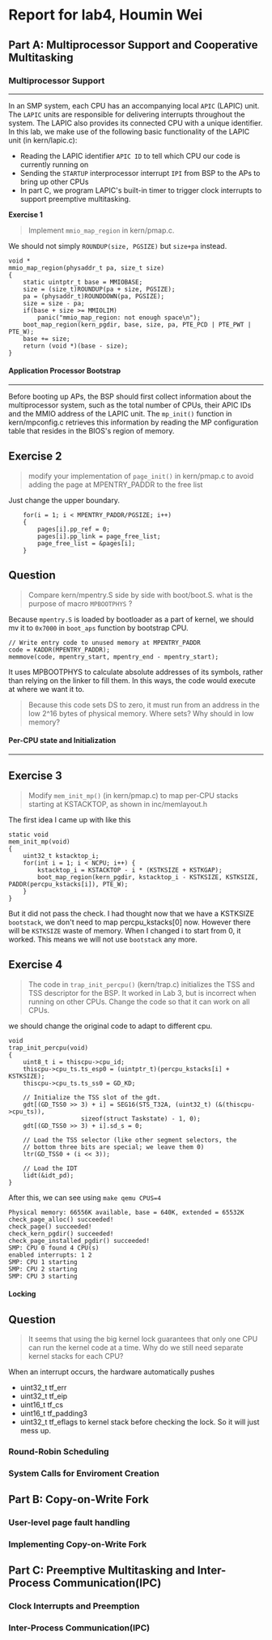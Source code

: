 # Report for lab4, Houmin Wei

## Part A: Multiprocessor Support and Cooperative Multitasking

### Multiprocessor Support
---

In an SMP system, each CPU has an accompanying local `APIC` (LAPIC) unit. The `LAPIC` units are responsible for delivering interrupts throughout the system. The LAPIC also provides its connected CPU with a unique identifier. In this lab, we make use of the following basic functionality of the LAPIC unit (in kern/lapic.c):
- Reading the LAPIC identifier `APIC ID` to tell which CPU our code is currently running on
- Sending the `STARTUP` interprocessor interrupt `IPI` from BSP to the APs to bring up other CPUs
- In part C, we program LAPIC's built-in timer to trigger clock interrupts to support preemptive multitasking.

**Exercise 1**
> Implement `mmio_map_region` in kern/pmap.c.

We should not simply `ROUNDUP(size, PGSIZE)` but `size+pa` instead.
```
void *
mmio_map_region(physaddr_t pa, size_t size)
{
	static uintptr_t base = MMIOBASE;
	size = (size_t)ROUNDUP(pa + size, PGSIZE);
	pa = (physaddr_t)ROUNDDOWN(pa, PGSIZE);
	size = size - pa;
	if(base + size >= MMIOLIM)
		panic("mmio_map_region: not enough space\n");
	boot_map_region(kern_pgdir, base, size, pa, PTE_PCD | PTE_PWT | PTE_W);
	base += size;
	return (void *)(base - size);
}
```

#### Application Processor Bootstrap
---


Before booting up APs, the BSP should first collect information about the multiprocessor system, such as the total number of CPUs, their APIC IDs and the MMIO address of the LAPIC unit. The `mp_init()` function in kern/mpconfig.c retrieves this information by reading the MP configuration table that resides in the BIOS's region of memory.

**Exercise 2**
---
>  modify your implementation of `page_init()` in kern/pmap.c to avoid adding the page at MPENTRY_PADDR to the free list

Just change the upper boundary.
```
	for(i = 1; i < MPENTRY_PADDR/PGSIZE; i++)
	{
		pages[i].pp_ref = 0;
		pages[i].pp_link = page_free_list;
		page_free_list = &pages[i];
	}
```
**Question**
---
> Compare kern/mpentry.S side by side with boot/boot.S. what is the purpose of macro `MPBOOTPHYS` ?

Because `mpentry.S` is loaded by bootloader as a part of kernel, we should mv it to `0x7000` in `boot_aps` function by bootstrap CPU.
```
// Write entry code to unused memory at MPENTRY_PADDR
code = KADDR(MPENTRY_PADDR);
memmove(code, mpentry_start, mpentry_end - mpentry_start);
```
It uses MPBOOTPHYS to calculate absolute addresses of its symbols, rather than relying on the linker to fill them. In this ways, the code would execute at where we want it to.


> Because this code sets DS to zero, it must run from an address in the low 2^16 bytes of physical memory. Where sets? Why should in low memory?


#### Per-CPU state and Initialization
---

**Exercise 3**
---
> Modify `mem_init_mp()` (in kern/pmap.c) to map per-CPU stacks starting at KSTACKTOP, as shown in inc/memlayout.h

The first idea I came up with like this
```
static void
mem_init_mp(void)
{
	uint32_t kstacktop_i;
	for(int i = 1; i < NCPU; i++) {
		kstacktop_i = KSTACKTOP - i * (KSTKSIZE + KSTKGAP);
		boot_map_region(kern_pgdir, kstacktop_i - KSTKSIZE, KSTKSIZE, PADDR(percpu_kstacks[i]), PTE_W);
	}
}
```
But it did not pass the check. I had thought now that we have a KSTKSIZE `bootstack`, we don't need to map percpu_kstacks[0] now. However there will be `KSTKSIZE` waste of memory. When I changed i to start from 0, it worked. This means we will not use `bootstack` any more.

**Exercise 4**
---

> The code in `trap_init_percpu()` (kern/trap.c) initializes the TSS and TSS descriptor for the BSP. It worked in Lab 3, but is incorrect when running on other CPUs. Change the code so that it can work on all CPUs.

we should change the original code to adapt to different cpu.
```
void
trap_init_percpu(void)
{
	uint8_t i = thiscpu->cpu_id;
	thiscpu->cpu_ts.ts_esp0 = (uintptr_t)(percpu_kstacks[i] + KSTKSIZE);
	thiscpu->cpu_ts.ts_ss0 = GD_KD;

	// Initialize the TSS slot of the gdt.
	gdt[(GD_TSS0 >> 3) + i] = SEG16(STS_T32A, (uint32_t) (&(thiscpu->cpu_ts)),
					sizeof(struct Taskstate) - 1, 0);
	gdt[(GD_TSS0 >> 3) + i].sd_s = 0;

	// Load the TSS selector (like other segment selectors, the
	// bottom three bits are special; we leave them 0)
	ltr(GD_TSS0 + (i << 3));

	// Load the IDT
	lidt(&idt_pd);
}
```

After this, we can see using `make qemu CPUS=4`
```
Physical memory: 66556K available, base = 640K, extended = 65532K
check_page_alloc() succeeded!
check_page() succeeded!
check_kern_pgdir() succeeded!
check_page_installed_pgdir() succeeded!
SMP: CPU 0 found 4 CPU(s)
enabled interrupts: 1 2
SMP: CPU 1 starting
SMP: CPU 2 starting
SMP: CPU 3 starting
```
#### Locking

**Question**
---

> It seems that using the big kernel lock guarantees that only one CPU can run the kernel code at a time. Why do we still need separate kernel stacks for each CPU?

When an interrupt occurs, the hardware automatically pushes
- uint32_t tf_err
- uint32_t tf_eip
- uint16_t tf_cs
- uint16_t tf_padding3
- uint32_t tf_eflags
to kernel stack before checking the lock. So it will just mess up.


### Round-Robin Scheduling


### System Calls for Enviroment Creation

## Part B: Copy-on-Write Fork

### User-level page fault handling

### Implementing Copy-on-Write Fork

## Part C: Preemptive Multitasking and Inter-Process Communication(IPC)

### Clock Interrupts and Preemption

### Inter-Process Communication(IPC)
